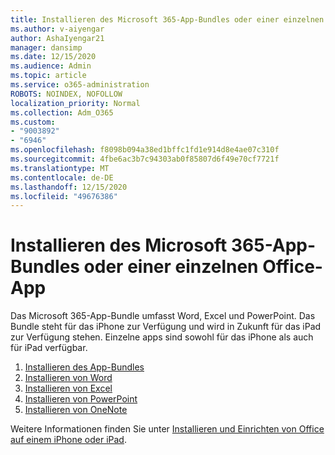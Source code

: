 ```yaml
---
title: Installieren des Microsoft 365-App-Bundles oder einer einzelnen Office-App
ms.author: v-aiyengar
author: AshaIyengar21
manager: dansimp
ms.date: 12/15/2020
ms.audience: Admin
ms.topic: article
ms.service: o365-administration
ROBOTS: NOINDEX, NOFOLLOW
localization_priority: Normal
ms.collection: Adm_O365
ms.custom:
- "9003892"
- "6946"
ms.openlocfilehash: f8098b094a38ed1bffc1fd1e914d8e4ae07c310f
ms.sourcegitcommit: 4fbe6ac3b7c94303ab0f85807d6f49e70cf7721f
ms.translationtype: MT
ms.contentlocale: de-DE
ms.lasthandoff: 12/15/2020
ms.locfileid: "49676386"
---
```

# <a name="install-the-microsoft-365-app-bundle-or-an-individual-office-app"></a>Installieren des Microsoft 365-App-Bundles oder einer einzelnen Office-App

Das Microsoft 365-App-Bundle umfasst Word, Excel und PowerPoint. Das Bundle steht für das iPhone zur Verfügung und wird in Zukunft für das iPad zur Verfügung stehen. Einzelne apps sind sowohl für das iPhone als auch für iPad verfügbar.

1. [Installieren des App-Bundles](https://go.microsoft.com/fwlink/?linkid=2136762)
1. [Installieren von Word](https://go.microsoft.com/fwlink/?linkid=2136974)
1. [Installieren von Excel](https://go.microsoft.com/fwlink/?linkid=2136975)
1. [Installieren von PowerPoint](https://go.microsoft.com/fwlink/?linkid=2136882)
1. [Installieren von OneNote](https://go.microsoft.com/fwlink/?linkid=2136883)

Weitere Informationen finden Sie unter [Installieren und Einrichten von Office auf einem iPhone oder iPad](https://go.microsoft.com/fwlink/?linkid=2135560).
